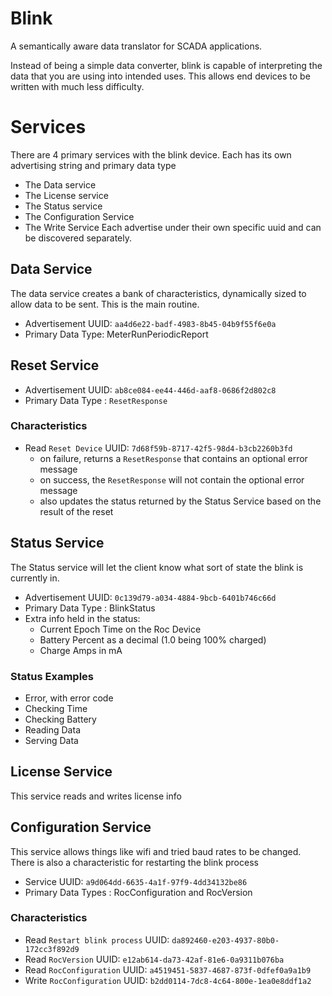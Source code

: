 # Blink

A semantically aware data translator for SCADA applications.

Instead of being a simple data converter, blink is capable of interpreting the data that you are using
into intended uses.  This allows end devices to be written with much less difficulty.

# Services
There are 4 primary services with the blink device.
Each has its own advertising string and primary data type

* The Data service
* The License service
* The Status service
* The Configuration Service
* The Write Service
Each advertise under their own specific uuid and can be discovered separately. 



## Data Service
The data service creates a bank of characteristics, dynamically sized to allow data
to be sent.  This is the main routine.
* Advertisement UUID: `aa4d6e22-badf-4983-8b45-04b9f55f6e0a`
* Primary Data Type: MeterRunPeriodicReport

## Reset Service

* Advertisement UUID: `ab8ce084-ee44-446d-aaf8-0686f2d802c8`
* Primary Data Type : `ResetResponse`

### Characteristics
+ Read `Reset Device` UUID: `7d68f59b-8717-42f5-98d4-b3cb2260b3fd`
  * on failure, returns a `ResetResponse` that contains an optional error message
  * on success, the `ResetResponse` will not contain the optional error message
  * also updates the status returned by the Status Service based on the result of the reset

## Status Service
The Status service will let the client know what sort of state the blink is currently in.

+ Advertisement UUID: `0c139d79-a034-4884-9bcb-6401b746c66d`
+ Primary Data Type : BlinkStatus
+ Extra info held in the status:
  * Current Epoch Time on the Roc Device
  * Battery Percent as a decimal (1.0 being 100% charged)
  * Charge Amps in mA

### Status Examples
* Error, with error code
* Checking Time
* Checking Battery
* Reading Data
* Serving Data



###

## License Service

This service reads and writes license info 


## Configuration Service
This service allows things like wifi and tried baud rates to be changed. There is also a characteristic for restarting the blink process

* Service UUID: `a9d064dd-6635-4a1f-97f9-4dd34132be86`
* Primary Data Types : RocConfiguration and RocVersion

### Characteristics

* Read `Restart blink process` UUID: `da892460-e203-4937-80b0-172cc3f892d9`
* Read  `RocVersion`           UUID: `e12ab614-da73-42af-81e6-0a9311b076ba`
* Read  `RocConfiguration`     UUID: `a4519451-5837-4687-873f-0dfef0a9a1b9`
* Write `RocConfiguration`     UUID: `b2dd0114-7dc8-4c64-800e-1ea0e8ddf1a2`

